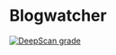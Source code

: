 # Blogwatcher

[![DeepScan grade](https://deepscan.io/api/teams/15817/projects/19052/branches/484041/badge/grade.svg)](https://deepscan.io/dashboard#view=project&tid=15817&pid=19052&bid=484041)
